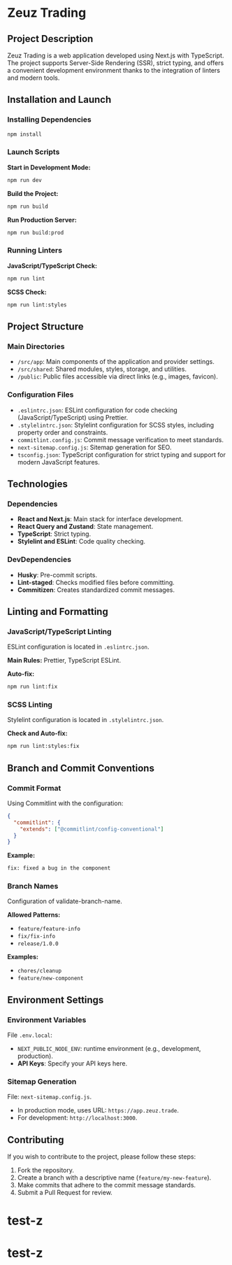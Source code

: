 # Zeuz Trading

## Project Description

Zeuz Trading is a web application developed using Next.js with TypeScript. The project supports Server-Side Rendering (SSR), strict typing, and offers a convenient development environment thanks to the integration of linters and modern tools.

## Installation and Launch

### Installing Dependencies

```bash
npm install
```

### Launch Scripts

**Start in Development Mode:**

```bash
npm run dev
```

**Build the Project:**

```bash
npm run build
```

**Run Production Server:**

```bash
npm run build:prod
```

### Running Linters

**JavaScript/TypeScript Check:**

```bash
npm run lint
```

**SCSS Check:**

```bash
npm run lint:styles
```

## Project Structure

### Main Directories

- `/src/app`: Main components of the application and provider settings.
- `/src/shared`: Shared modules, styles, storage, and utilities.
- `/public`: Public files accessible via direct links (e.g., images, favicon).

### Configuration Files

- `.eslintrc.json`: ESLint configuration for code checking (JavaScript/TypeScript) using Prettier.
- `.stylelintrc.json`: Stylelint configuration for SCSS styles, including property order and constraints.
- `commitlint.config.js`: Commit message verification to meet standards.
- `next-sitemap.config.js`: Sitemap generation for SEO.
- `tsconfig.json`: TypeScript configuration for strict typing and support for modern JavaScript features.

## Technologies

### Dependencies

- **React and Next.js**: Main stack for interface development.
- **React Query and Zustand**: State management.
- **TypeScript**: Strict typing.
- **Stylelint and ESLint**: Code quality checking.

### DevDependencies

- **Husky**: Pre-commit scripts.
- **Lint-staged**: Checks modified files before committing.
- **Commitizen**: Creates standardized commit messages.

## Linting and Formatting

### JavaScript/TypeScript Linting

ESLint configuration is located in `.eslintrc.json`.

**Main Rules:** Prettier, TypeScript ESLint.

**Auto-fix:**

```bash
npm run lint:fix
```

### SCSS Linting

Stylelint configuration is located in `.stylelintrc.json`.

**Check and Auto-fix:**

```bash
npm run lint:styles:fix
```

## Branch and Commit Conventions

### Commit Format

Using Commitlint with the configuration:

```json
{
  "commitlint": {
    "extends": ["@commitlint/config-conventional"]
  }
}
```

**Example:**

```bash
fix: fixed a bug in the component
```

### Branch Names

Configuration of validate-branch-name.

**Allowed Patterns:**

- `feature/feature-info`
- `fix/fix-info`
- `release/1.0.0`

**Examples:**

- `chores/cleanup`
- `feature/new-component`

## Environment Settings

### Environment Variables

File `.env.local`:

- `NEXT_PUBLIC_NODE_ENV`: runtime environment (e.g., development, production).
- **API Keys**: Specify your API keys here.

### Sitemap Generation

File: `next-sitemap.config.js`.

- In production mode, uses URL: `https://app.zeuz.trade`.
- For development: `http://localhost:3000`.

## Contributing

If you wish to contribute to the project, please follow these steps:

1. Fork the repository.
2. Create a branch with a descriptive name (`feature/my-new-feature`).
3. Make commits that adhere to the commit message standards.
4. Submit a Pull Request for review.
# test-z
# test-z
